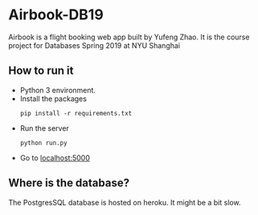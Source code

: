 # Airbook-DB19

Airbook is a flight booking web app built by Yufeng Zhao. It is the course project for Databases Spring 2019 at NYU Shanghai

## How to run it
- Python 3 environment.
- Install the packages
  ```
  pip install -r requirements.txt
  ```
- Run the server
  ```
  python run.py
  ```
- Go to [localhost:5000](localhost:5000)

## Where is the database?

The PostgresSQL database is hosted on heroku. It might be a bit slow.